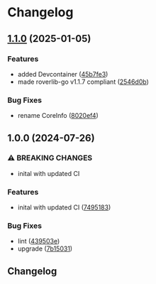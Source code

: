 # Changelog

## [1.1.0](https://github.com/VU-ASE/battery/compare/v1.0.0...v1.1.0) (2025-01-05)


### Features

* added Devcontainer ([45b7fe3](https://github.com/VU-ASE/battery/commit/45b7fe38a03c05aae0d6338635729d8109122d65))
* made roverlib-go v1.1.7 compliant ([2546d0b](https://github.com/VU-ASE/battery/commit/2546d0be915b66c2bebcc9f0959e3b0c1e433643))


### Bug Fixes

* rename CoreInfo ([8020ef4](https://github.com/VU-ASE/battery/commit/8020ef490842afa3e4bee286b9ec9dd3ae938434))

## 1.0.0 (2024-07-26)


### ⚠ BREAKING CHANGES

* inital with updated CI

### Features

* inital with updated CI ([7495183](https://github.com/VU-ASE/battery/commit/7495183ca9993e161a4275aa21b13c368a8308ed))


### Bug Fixes

* lint ([439503e](https://github.com/VU-ASE/battery/commit/439503e76815de47cb33451db37234739a84d599))
* upgrade ([7b15031](https://github.com/VU-ASE/battery/commit/7b15031934fdfaf6fb2030ec180b78ff34ee7e82))

## Changelog
